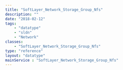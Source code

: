```yaml
---
title: "SoftLayer_Network_Storage_Group_Nfs"
description: ""
date: "2018-02-12"
tags:
    - "datatype"
    - "sldn"
    - "Network"
classes:
    - "SoftLayer_Network_Storage_Group_Nfs"
type: "reference"
layout: "datatype"
mainService : "SoftLayer_Network_Storage_Group_Nfs"
---
```

